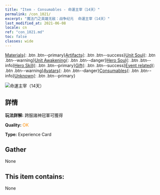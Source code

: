 ```yaml
---
title: "Item - Consumables - 命運主宰（14天）"
permalink: /con_1021/
excerpt: "魔法门之英雄无敌：战争纪元  命運主宰（14天）"
last_modified_at: 2021-06-08
locale: cn
ref: "con_1021.md"
toc: false
classes: wide
---
```

 [Materials](/ItemsCN/){: .btn .btn--primary}[Artifacts](/ItemsCN/Artifacts/){: .btn .btn--success}[Unit Soul](/ItemsCN/UnitSoul/){: .btn .btn--warning}[Unit Awakening](/ItemsCN/UnitAwakening/){: .btn .btn--danger}[Hero Soul](/ItemsCN/HeroSoul/){: .btn .btn--info}[Hero Skill](/ItemsCN/HeroSkill/){: .btn .btn--primary}[Gift](/ItemsCN/Gift/){: .btn .btn--success}[Event related](/ItemsCN/Events/){: .btn .btn--warning}[Avatars](/ItemsCN/Avatars/){: .btn .btn--danger}[Consumables](/ItemsCN/Consumables/){: .btn .btn--info}[Unknown](/ItemsCN/Unknown/){: .btn .btn--primary}

 ![命運主宰（14天）](/images/a/avatarFrame_63.png)

## 詳情
 **玩法詳解:** 跨服諸神冠軍可獲得

 **Quality:** <span style="color: #FF8C00">OK</span>

 **Type:** Experience Card

## Gather

  None

## This item contains:

  None

